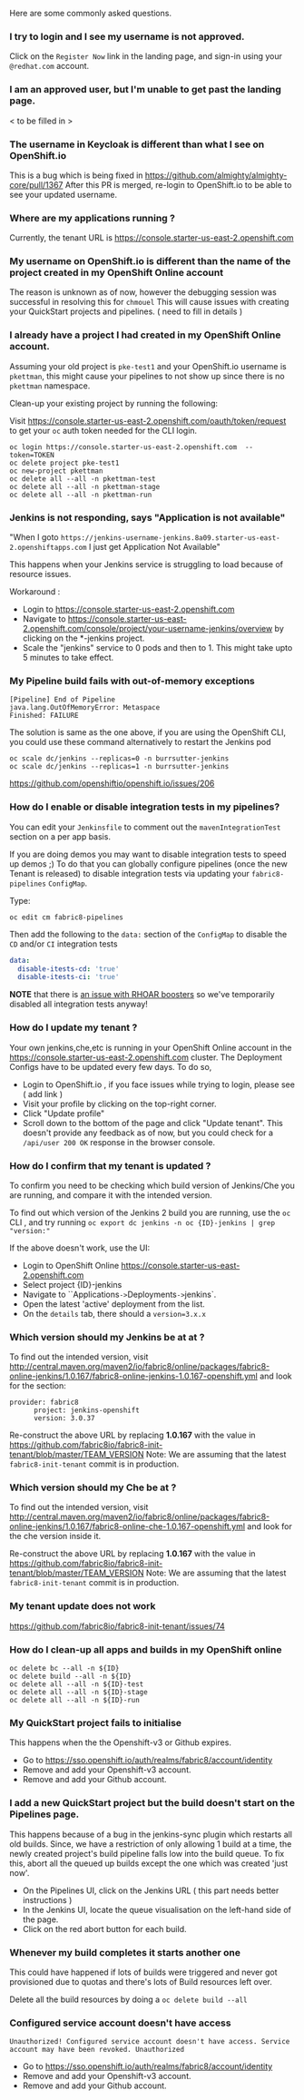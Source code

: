 Here are some commonly asked questions.

### I try to login and I see my username is not approved.
Click on the `Register Now` link in the landing page, and sign-in using your `@redhat.com` account.


### I am an approved user, but I'm unable to get past the landing page.
< to be filled in >


### The username in Keycloak is different than what I see on OpenShift.io
This is a bug which is being fixed in https://github.com/almighty/almighty-core/pull/1367 
After this PR is merged, re-login to OpenShift.io to be able to see your updated username.



### Where are my applications running ?
Currently, the tenant URL is https://console.starter-us-east-2.openshift.com 



### My username on OpenShift.io is different than the name of the project created in my OpenShift Online account
The reason is unknown as of now, however the debugging session was successful in resolving this for `chmouel`
This will cause issues with creating your QuickStart projects and pipelines.
( need to fill in details ) 



### I already have a project I had created in my OpenShift Online account.

Assuming your old project is `pke-test1` and your OpenShift.io username is `pkettman`, this might cause your pipelines to not show up since there is no `pkettman` namespace.

Clean-up your existing project by running the following:

Visit https://console.starter-us-east-2.openshift.com/oauth/token/request to get your `oc` auth token needed for the CLI login.
```
oc login https://console.starter-us-east-2.openshift.com  --token=TOKEN
oc delete project pke-test1
oc new-project pkettman
oc delete all --all -n pkettman-test
oc delete all --all -n pkettman-stage
oc delete all --all -n pkettman-run
```



### Jenkins is not responding, says "Application is not available" 

"When I goto `https://jenkins-username-jenkins.8a09.starter-us-east-2.openshiftapps.com` I just get Application Not Available"

This happens when your Jenkins service is struggling to load because of resource issues.

Workaround : 
* Login to https://console.starter-us-east-2.openshift.com
* Navigate to https://console.starter-us-east-2.openshift.com/console/project/your-username-jenkins/overview by clicking on the *-jenkins project.
* Scale the "jenkins" service to 0 pods and then to 1. 
This might take upto 5 minutes to take effect.


### My Pipeline build fails with out-of-memory exceptions

``` 
[Pipeline] End of Pipeline
java.lang.OutOfMemoryError: Metaspace
Finished: FAILURE
```

The solution is same as the one above, if you are using the OpenShift CLI, you could use these command alternatively to restart the Jenkins pod

```
oc scale dc/jenkins --replicas=0 -n burrsutter-jenkins
oc scale dc/jenkins --replicas=1 -n burrsutter-jenkins
```



https://github.com/openshiftio/openshift.io/issues/206




### How do I enable or disable integration tests in my pipelines?

You can edit your `Jenkinsfile` to comment out the `mavenIntegrationTest` section on a per app basis.

If you are doing demos you may want to disable integration tests to speed up demos ;) To do that you can globally configure pipelines (once the new Tenant is released) to disable integration tests via updating your `fabric8-pipelines` `ConfigMap`.

Type:
```
oc edit cm fabric8-pipelines
```
Then add the following to the `data:` section of the `ConfigMap` to disable the `CD` and/or `CI` integration tests
```yaml
data:
  disable-itests-cd: 'true'
  disable-itests-ci: 'true'
```

**NOTE** that there is [an issue with RHOAR boosters](https://github.com/openshiftio/booster-common/issues/8) so we've temporarily disabled all integration tests anyway!

### How do I update my tenant ?

Your own jenkins,che,etc is running in your OpenShift Online account in the https://console.starter-us-east-2.openshift.com cluster. The Deployment Configs have to be updated every few days. To do so, 
* Login to OpenShift.io , if you face issues while trying to login, please see (  add link )
* Visit your profile by clicking on the top-right corner.
* Click "Update profile"
* Scroll down to the bottom of the page and click "Update tenant". This doesn't provide any feedback as of now, but you could check for a `/api/user 200 OK` response in the browser console.


### How do I confirm that my tenant is updated ?

To confirm you need to be checking which build version of Jenkins/Che you are running, and compare it with the intended version.

To find out which version of the Jenkins 2 build you are running,
use the `oc` CLI , and try running `oc export dc jenkins -n oc {ID}-jenkins | grep "version:"`

If the above doesn't work, use the UI:
* Login to OpenShift Online https://console.starter-us-east-2.openshift.com
* Select project {ID}-jenkins
* Navigate to ``Applications` -> `Deployments` -> `jenkins`.
* Open the latest 'active' deployment from the list.
* On the `details` tab, there should a `version=3.x.x`


### Which version should my Jenkins be at at ?

To find out the intended version, visit http://central.maven.org/maven2/io/fabric8/online/packages/fabric8-online-jenkins/1.0.167/fabric8-online-jenkins-1.0.167-openshift.yml
and look for the section:


```
provider: fabric8
      project: jenkins-openshift
      version: 3.0.37
```

Re-construct the above URL by replacing **1.0.167** with the value in https://github.com/fabric8io/fabric8-init-tenant/blob/master/TEAM_VERSION
Note: We are assuming that the latest `fabric8-init-tenant` commit is in production.



### Which version should my Che be at ?

To find out the intended version, visit http://central.maven.org/maven2/io/fabric8/online/packages/fabric8-online-jenkins/1.0.167/fabric8-online-che-1.0.167-openshift.yml and look for the che version inside it.

Re-construct the above URL by replacing **1.0.167** with the value in https://github.com/fabric8io/fabric8-init-tenant/blob/master/TEAM_VERSION
Note: We are assuming that the latest `fabric8-init-tenant` commit is in production.



### My tenant update does not work
https://github.com/fabric8io/fabric8-init-tenant/issues/74


### How do I clean-up all apps and builds in my OpenShift online 

```
oc delete bc --all -n ${ID}
oc delete build --all -n ${ID}
oc delete all --all -n ${ID}-test
oc delete all --all -n ${ID}-stage
oc delete all --all -n ${ID}-run
```


### My QuickStart project fails to initialise

This happens when the the Openshift-v3 or Github expires.  

* Go to https://sso.openshift.io/auth/realms/fabric8/account/identity
* Remove and add your Openshift-v3 account.
* Remove and add your Github account.




### I add a new QuickStart project but the build doesn't start on the Pipelines page.

This happens because of a bug in the jenkins-sync plugin which restarts all old builds. Since, we have a restriction of only allowing 1 build at a time, the newly created project's build pipeline falls low into the build queue. To fix this, abort all the queued up builds except the one which was created 'just now'.

* On the Pipelines UI, click on the Jenkins URL ( this part needs better instructions )
* In the Jenkins UI, locate the queue visualisation on the left-hand side of the page. 
* Click on the red abort button for each build.



### Whenever my build completes it starts another one

This could have happened if lots of builds were triggered and never got provisioned due to quotas and there's lots of Build resources left over. 

Delete all the build resources by doing a `oc delete build --all`




### Configured service account doesn't have access

`Unauthorized! Configured service account doesn't have access. Service account may have been revoked. Unauthorized`

* Go to https://sso.openshift.io/auth/realms/fabric8/account/identity
* Remove and add your Openshift-v3 account.
* Remove and add your Github account.

